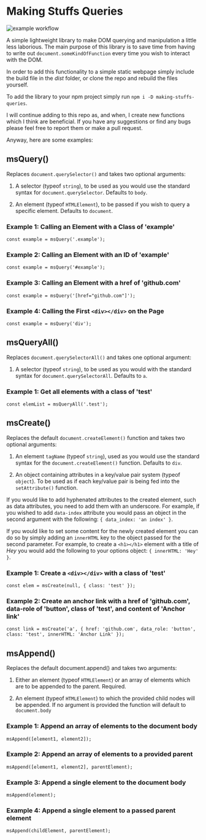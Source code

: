 # Making Stuffs Queries

![example workflow](https://github.com/makingstuffs/making-stuffs-queries/actions/workflows/tests.yml/badge.svg)

A simple lightweight library to make DOM querying and manipulation a little less laborious. The main purpose of this library is to save time from having to write out `document.someKindOfFunction` every time you wish to interact with the DOM.

In order to add this functionality to a simple static webpage simply include the build file in the _dist_ folder, or clone the repo and rebuild the files yourself.

To add the library to your npm project simply run `npm i -D making-stuffs-queries`.

I will continue adding to this repo as, and when, I create new functions which I think are beneficial. If you have any suggestions or find any bugs please feel free to report them or make a pull request.

Anyway, here are some examples:

## msQuery()

Replaces `document.querySelector()` and takes two optional arguments:

1. A selector (typeof `string`), to be used as you would use the standard syntax for `document.querySelector`. Defaults to `body`.

2. An element (typeof `HTMLElement`), to be passed if you wish to query a specific element. Defaults to `document`.

### Example 1: Calling an Element with a Class of 'example'

```
const example = msQuery('.example');
```

### Example 2: Calling an Element with an ID of 'example'

```
const example = msQuery('#example');
```

### Example 3: Calling an Element with a href of 'github.com'

```
const example = msQuery('[href="github.com"]');
```

### Example 4: Calling the First `<div></div>` on the Page

```
const example = msQuery('div');
```

## msQueryAll()

Replaces `document.querySelectorAll()` and takes one optional argument:

1. A selector (typeof `string`), to be used as you would with the standard syntax for `document.querySelectorAll`. Defaults to `a`.

### Example 1: Get all elements with a class of 'test'

```
const elemList = msQueryAll('.test');
```

## msCreate()

Replaces the default `document.createElement()` function and takes two optional arguments:

1. An element `tagName` (typeof `string`), used as you would use the standard syntax for the `document.createElement()` function. Defaults to `div`.

2. An object containing attributes in a key/value pair system (typeof `object`). To be used as if each key/value pair is being fed into the `setAttribute()` function.

If you would like to add hyphenated attributes to the created element, such as data attributes, you need to add them with an underscore. For example, if you wished to add `data-index` attribute you would pass an object in the second argument with the following: `{ data_index: 'an index' }`.

If you would like to set some content for the newly created element you can do so by simply adding an `innerHTML` key to the object passed for the second parameter. For example, to create a `<h1></h1>` element with a title of _Hey_ you would add the following to your options object: `{ innerHTML: 'Hey' }`.

### Example 1: Create a `<div></div>` with a class of 'test'

```
const elem = msCreate(null, { class: 'test' });
```

### Example 2: Create an anchor link with a href of 'github.com', data-role of 'button', class of 'test', and content of 'Anchor link'

```
const link = msCreate('a', { href: 'github.com', data_role: 'button', class: 'test', innerHTML: 'Anchor Link' });
```

## msAppend()

Replaces the default document.append() and takes two arguments:

1. Either an element (typeof `HTMLElement`) or an array of elements which are to be appended to the parent. Required.

2. An element (typeof `HTMLElement`) to which the provided child nodes will be appended. If no argument is provided the function will default to `document.body`

### Example 1: Append an array of elements to the document body

```
msAppend([element1, element2]);
```

### Example 2: Append an array of elements to a provided parent

```
msAppend([element1, element2], parentElement);
```

### Example 3: Append a single element to the document body

```
msAppend(element);
```

### Example 4: Append a single element to a passed parent element

```
msAppend(childElement, parentElement);
```
